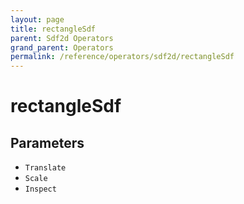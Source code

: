```yaml
---
layout: page
title: rectangleSdf
parent: Sdf2d Operators
grand_parent: Operators
permalink: /reference/operators/sdf2d/rectangleSdf
---
```


# rectangleSdf

## Parameters

* `Translate`
* `Scale`
* `Inspect`
